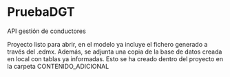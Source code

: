 # PruebaDGT
API gestión de conductores

Proyecto listo para abrir, en el modelo ya incluye el fichero generado a través del .edmx. Además, se adjunta una copia de la base de datos creada en local con tablas ya informadas. Esto se ha creado dentro del proyecto en la carpeta CONTENIDO_ADICIONAL

